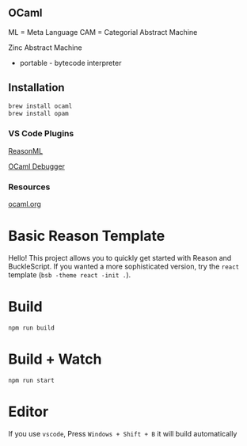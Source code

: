 ## OCaml

ML = Meta Language
CAM = Categorial Abstract Machine

Zinc Abstract Machine

- portable - bytecode interpreter

## Installation

```bash
brew install ocaml
brew install opam
```

### VS Code Plugins

[ReasonML](https://marketplace.visualstudio.com/items?itemName=jaredly.reason-vscode)

[OCaml Debugger](https://marketplace.visualstudio.com/items?itemName=hackwaly.ocaml-debugger#overview)

### Resources

[ocaml.org](https://ocaml.org/learn/)

# Basic Reason Template

Hello! This project allows you to quickly get started with Reason and BuckleScript. If you wanted a more sophisticated version, try the `react` template (`bsb -theme react -init .`).

# Build

```
npm run build
```

# Build + Watch

```
npm run start
```

# Editor

If you use `vscode`, Press `Windows + Shift + B` it will build automatically
